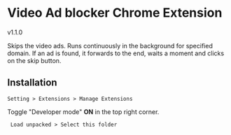 # Video Ad blocker Chrome Extension

v1.1.0

Skips the video ads. Runs continuously in the background for specified domain.
If an ad is found, it forwards to the end, waits a moment and clicks on the skip button.

## Installation

```
Setting > Extensions > Manage Extensions
```

Toggle "Developer mode" **ON** in the top right corner.

```
 Load unpacked > Select this folder
```
